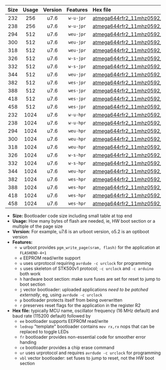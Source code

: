 |Size|Usage|Version|Features|Hex file|
|:-:|:-:|:-:|:-:|:--|
|232|256|u7.6|`w-u-jpr`|[atmega644rfr2_11mhz0592_19200bps_ur_vbl.hex](https://raw.githubusercontent.com/stefanrueger/urboot/main/bootloaders/atmega644rfr2/fcpu_11mhz0592/19200_bps/atmega644rfr2_11mhz0592_19200bps_ur_vbl.hex)|
|238|256|u7.6|`w-u-jpr`|[atmega644rfr2_11mhz0592_19200bps_lednop_ur_vbl.hex](https://raw.githubusercontent.com/stefanrueger/urboot/main/bootloaders/atmega644rfr2/fcpu_11mhz0592/19200_bps/atmega644rfr2_11mhz0592_19200bps_lednop_ur_vbl.hex)|
|294|512|u7.6|`weu-jpr`|[atmega644rfr2_11mhz0592_19200bps_ee_ur_vbl.hex](https://raw.githubusercontent.com/stefanrueger/urboot/main/bootloaders/atmega644rfr2/fcpu_11mhz0592/19200_bps/atmega644rfr2_11mhz0592_19200bps_ee_ur_vbl.hex)|
|300|512|u7.6|`weu-jpr`|[atmega644rfr2_11mhz0592_19200bps_ee_lednop_ur_vbl.hex](https://raw.githubusercontent.com/stefanrueger/urboot/main/bootloaders/atmega644rfr2/fcpu_11mhz0592/19200_bps/atmega644rfr2_11mhz0592_19200bps_ee_lednop_ur_vbl.hex)|
|318|512|u7.6|`weu-jpr`|[atmega644rfr2_11mhz0592_19200bps_ee_lednop_fr_ur_vbl.hex](https://raw.githubusercontent.com/stefanrueger/urboot/main/bootloaders/atmega644rfr2/fcpu_11mhz0592/19200_bps/atmega644rfr2_11mhz0592_19200bps_ee_lednop_fr_ur_vbl.hex)|
|326|512|u7.6|`w-s-jpr`|[atmega644rfr2_11mhz0592_19200bps_vbl.hex](https://raw.githubusercontent.com/stefanrueger/urboot/main/bootloaders/atmega644rfr2/fcpu_11mhz0592/19200_bps/atmega644rfr2_11mhz0592_19200bps_vbl.hex)|
|332|512|u7.6|`w-s-jpr`|[atmega644rfr2_11mhz0592_19200bps_lednop_vbl.hex](https://raw.githubusercontent.com/stefanrueger/urboot/main/bootloaders/atmega644rfr2/fcpu_11mhz0592/19200_bps/atmega644rfr2_11mhz0592_19200bps_lednop_vbl.hex)|
|344|512|u7.6|`weu-jpr`|[atmega644rfr2_11mhz0592_19200bps_ee_lednop_fr_ce_ur_vbl.hex](https://raw.githubusercontent.com/stefanrueger/urboot/main/bootloaders/atmega644rfr2/fcpu_11mhz0592/19200_bps/atmega644rfr2_11mhz0592_19200bps_ee_lednop_fr_ce_ur_vbl.hex)|
|382|512|u7.6|`wes-jpr`|[atmega644rfr2_11mhz0592_19200bps_ee_vbl.hex](https://raw.githubusercontent.com/stefanrueger/urboot/main/bootloaders/atmega644rfr2/fcpu_11mhz0592/19200_bps/atmega644rfr2_11mhz0592_19200bps_ee_vbl.hex)|
|388|512|u7.6|`wes-jpr`|[atmega644rfr2_11mhz0592_19200bps_ee_lednop_vbl.hex](https://raw.githubusercontent.com/stefanrueger/urboot/main/bootloaders/atmega644rfr2/fcpu_11mhz0592/19200_bps/atmega644rfr2_11mhz0592_19200bps_ee_lednop_vbl.hex)|
|418|512|u7.6|`wes-jpr`|[atmega644rfr2_11mhz0592_19200bps_ee_lednop_fr_vbl.hex](https://raw.githubusercontent.com/stefanrueger/urboot/main/bootloaders/atmega644rfr2/fcpu_11mhz0592/19200_bps/atmega644rfr2_11mhz0592_19200bps_ee_lednop_fr_vbl.hex)|
|458|512|u7.6|`wes-jpr`|[atmega644rfr2_11mhz0592_19200bps_ee_lednop_fr_ce_vbl.hex](https://raw.githubusercontent.com/stefanrueger/urboot/main/bootloaders/atmega644rfr2/fcpu_11mhz0592/19200_bps/atmega644rfr2_11mhz0592_19200bps_ee_lednop_fr_ce_vbl.hex)|
|232|1024|u7.6|`w-u-hpr`|[atmega644rfr2_11mhz0592_19200bps_ur.hex](https://raw.githubusercontent.com/stefanrueger/urboot/main/bootloaders/atmega644rfr2/fcpu_11mhz0592/19200_bps/atmega644rfr2_11mhz0592_19200bps_ur.hex)|
|238|1024|u7.6|`w-u-hpr`|[atmega644rfr2_11mhz0592_19200bps_lednop_ur.hex](https://raw.githubusercontent.com/stefanrueger/urboot/main/bootloaders/atmega644rfr2/fcpu_11mhz0592/19200_bps/atmega644rfr2_11mhz0592_19200bps_lednop_ur.hex)|
|294|1024|u7.6|`weu-hpr`|[atmega644rfr2_11mhz0592_19200bps_ee_ur.hex](https://raw.githubusercontent.com/stefanrueger/urboot/main/bootloaders/atmega644rfr2/fcpu_11mhz0592/19200_bps/atmega644rfr2_11mhz0592_19200bps_ee_ur.hex)|
|300|1024|u7.6|`weu-hpr`|[atmega644rfr2_11mhz0592_19200bps_ee_lednop_ur.hex](https://raw.githubusercontent.com/stefanrueger/urboot/main/bootloaders/atmega644rfr2/fcpu_11mhz0592/19200_bps/atmega644rfr2_11mhz0592_19200bps_ee_lednop_ur.hex)|
|318|1024|u7.6|`weu-hpr`|[atmega644rfr2_11mhz0592_19200bps_ee_lednop_fr_ur.hex](https://raw.githubusercontent.com/stefanrueger/urboot/main/bootloaders/atmega644rfr2/fcpu_11mhz0592/19200_bps/atmega644rfr2_11mhz0592_19200bps_ee_lednop_fr_ur.hex)|
|326|1024|u7.6|`w-s-hpr`|[atmega644rfr2_11mhz0592_19200bps.hex](https://raw.githubusercontent.com/stefanrueger/urboot/main/bootloaders/atmega644rfr2/fcpu_11mhz0592/19200_bps/atmega644rfr2_11mhz0592_19200bps.hex)|
|332|1024|u7.6|`w-s-hpr`|[atmega644rfr2_11mhz0592_19200bps_lednop.hex](https://raw.githubusercontent.com/stefanrueger/urboot/main/bootloaders/atmega644rfr2/fcpu_11mhz0592/19200_bps/atmega644rfr2_11mhz0592_19200bps_lednop.hex)|
|344|1024|u7.6|`weu-hpr`|[atmega644rfr2_11mhz0592_19200bps_ee_lednop_fr_ce_ur.hex](https://raw.githubusercontent.com/stefanrueger/urboot/main/bootloaders/atmega644rfr2/fcpu_11mhz0592/19200_bps/atmega644rfr2_11mhz0592_19200bps_ee_lednop_fr_ce_ur.hex)|
|382|1024|u7.6|`wes-hpr`|[atmega644rfr2_11mhz0592_19200bps_ee.hex](https://raw.githubusercontent.com/stefanrueger/urboot/main/bootloaders/atmega644rfr2/fcpu_11mhz0592/19200_bps/atmega644rfr2_11mhz0592_19200bps_ee.hex)|
|388|1024|u7.6|`wes-hpr`|[atmega644rfr2_11mhz0592_19200bps_ee_lednop.hex](https://raw.githubusercontent.com/stefanrueger/urboot/main/bootloaders/atmega644rfr2/fcpu_11mhz0592/19200_bps/atmega644rfr2_11mhz0592_19200bps_ee_lednop.hex)|
|418|1024|u7.6|`wes-hpr`|[atmega644rfr2_11mhz0592_19200bps_ee_lednop_fr.hex](https://raw.githubusercontent.com/stefanrueger/urboot/main/bootloaders/atmega644rfr2/fcpu_11mhz0592/19200_bps/atmega644rfr2_11mhz0592_19200bps_ee_lednop_fr.hex)|
|458|1024|u7.6|`wes-hpr`|[atmega644rfr2_11mhz0592_19200bps_ee_lednop_fr_ce.hex](https://raw.githubusercontent.com/stefanrueger/urboot/main/bootloaders/atmega644rfr2/fcpu_11mhz0592/19200_bps/atmega644rfr2_11mhz0592_19200bps_ee_lednop_fr_ce.hex)|

- **Size:** Bootloader code size including small table at top end
- **Usage:** How many bytes of flash are needed, ie, HW boot section or a multiple of the page size
- **Version:** For example, u7.6 is an urboot version, o5.2 is an optiboot version
- **Features:**
  + `w` urboot provides `pgm_write_page(sram, flash)` for the application at `FLASHEND-4+1`
  + `e` EEPROM read/write support
  + `u` uses urprotocol requiring `avrdude -c urclock` for programming
  + `s` uses skeleton of STK500v1 protocol; `-c urclock` and `-c arduino` both work
  + `h` hardware boot section: make sure fuses are set for reset to jump to boot section
  + `j` vector bootloader: uploaded applications *need to be patched externally*, eg, using `avrdude -c urclock`
  + `p` bootloader protects itself from being overwritten
  + `r` preserves reset flags for the application in the register R2
- **Hex file:** typically MCU name, oscillator frequency (16 MHz default) and baud rate (115200 default) followed by
  + `ee` bootloader supports EEPROM read/write
  + `lednop` "template" bootloader contains `mov rx,rx` nops that can be replaced to toggle LEDs
  + `fr` bootloader provides non-essential code for smoother error handing
  + `ce` bootloader provides a chip erase command
  + `ur` uses urprotocol and requires `avrdude -c urclock` for programming
  + `vbl` vector bootloader: set fuses to jump to reset, not the HW boot section
